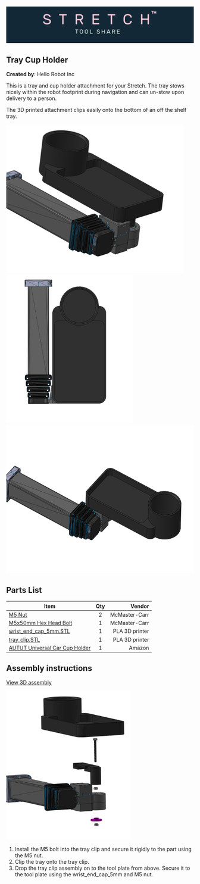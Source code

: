 ![image](../../images/banner.png)

## Tray Cup Holder

**Created by**: Hello Robot Inc

This is a tray and cup holder attachment for your Stretch.  The tray stows nicely within the robot footprint during navigation and can un-stow upon delivery to a person.

The 3D printed attachment clips easily onto the bottom of an off the shelf tray. 

<img src="images/tray_cup_holder_A.PNG" alt="image" height="400" />
<img src="images/tray_cup_holder_B.PNG" alt="image" height="400" />

<img src="images/tray_cup_holder_C.PNG" alt="image" height="400" />

## Parts List

| Item | Qty | Vendor           |
| ------------- |:-------------:| -----: |
| [M5 Nut](https://www.mcmaster.com/90591A260) |  2   | McMaster-Carr|
| [M5x50mm Hex Head Bolt](https://www.mcmaster.com/91287A333) | 1 | McMaster-Carr|
| [wrist_end_cap_5mm.STL](CAD/wrist_end_cap_5mm.STL) | 1 |    PLA 3D printer|
| [tray_clip.STL](CAD/tray_clip.STL) | 1 | PLA 3D printer |
| [AUTUT Universal Car Cup Holder](https://www.amazon.com/gp/product/B07WTYTBT5/ref=ppx_yo_dt_b_asin_title_o03_s01?ie=UTF8&psc=1) | 1 | Amazon |

## Assembly instructions
[View 3D assembly](CAD/ASSEM_tray_cupholder_V1.STL)

<img src="images/tray_cup_holder_D.PNG" alt="image" height="400" />

1. Install the M5 bolt into the tray clip and secure it rigidly to the part using the M5 nut.
2. Clip the tray onto the tray clip.
3. Drop the tray clip assembly on to the tool plate from above. Secure it to the tool plate using the wrist_end_cap_5mm and M5 nut. 

